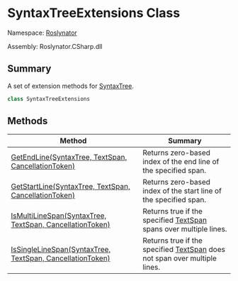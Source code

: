 # SyntaxTreeExtensions Class

Namespace: [Roslynator](../README.md)

Assembly: Roslynator\.CSharp\.dll

## Summary

A set of extension methods for [SyntaxTree](https://docs.microsoft.com/en-us/dotnet/api/microsoft.codeanalysis.syntaxtree)\.

```csharp
class SyntaxTreeExtensions
```


## Methods

| Method | Summary |
| ------ | ------- |
| [GetEndLine(SyntaxTree, TextSpan, CancellationToken)](GetEndLine/README.md) | Returns zero\-based index of the end line of the specified span\. |
| [GetStartLine(SyntaxTree, TextSpan, CancellationToken)](GetStartLine/README.md) | Returns zero\-based index of the start line of the specified span\. |
| [IsMultiLineSpan(SyntaxTree, TextSpan, CancellationToken)](IsMultiLineSpan/README.md) | Returns true if the specified [TextSpan](https://docs.microsoft.com/en-us/dotnet/api/microsoft.codeanalysis.text.textspan) spans over multiple lines\. |
| [IsSingleLineSpan(SyntaxTree, TextSpan, CancellationToken)](IsSingleLineSpan/README.md) | Returns true if the specified [TextSpan](https://docs.microsoft.com/en-us/dotnet/api/microsoft.codeanalysis.text.textspan) does not span over multiple lines\. |

